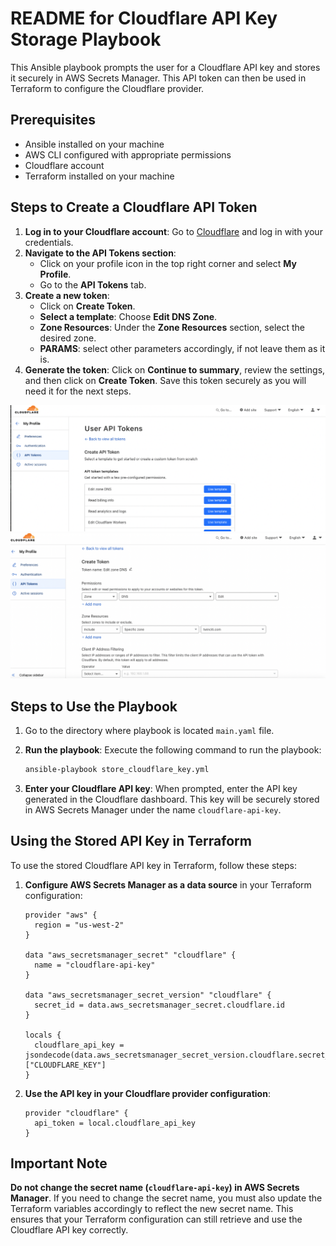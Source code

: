 # README for Cloudflare API Key Storage Playbook

This Ansible playbook prompts the user for a Cloudflare API key and stores it securely in AWS Secrets Manager. This API token can then be used in Terraform to configure the Cloudflare provider.

## Prerequisites

- Ansible installed on your machine
- AWS CLI configured with appropriate permissions
- Cloudflare account
- Terraform installed on your machine

## Steps to Create a Cloudflare API Token

1. **Log in to your Cloudflare account**: Go to [Cloudflare](https://dash.cloudflare.com) and log in with your credentials.
2. **Navigate to the API Tokens section**:
   - Click on your profile icon in the top right corner and select **My Profile**.
   - Go to the **API Tokens** tab.
3. **Create a new token**:
   - Click on **Create Token**.
   - **Select a template**: Choose **Edit DNS Zone**.
   - **Zone Resources**: Under the **Zone Resources** section, select the desired zone.
   - **PARAMS**: select other parameters accordingly, if not leave them as it is.
4. **Generate the token**: Click on **Continue to summary**, review the settings, and then click on **Create Token**. Save this token securely as you will need it for the next steps.

![](../../diagram/cloudfront1.png)
![](../../diagram/cloudfront2.png)

## Steps to Use the Playbook

1. Go to the directory where playbook is located `main.yaml` file.

2. **Run the playbook**: Execute the following command to run the playbook:

    ```sh
    ansible-playbook store_cloudflare_key.yml
    ```

3. **Enter your Cloudflare API key**: When prompted, enter the API key generated in the Cloudflare dashboard. This key will be securely stored in AWS Secrets Manager under the name `cloudflare-api-key`.

## Using the Stored API Key in Terraform

To use the stored Cloudflare API key in Terraform, follow these steps:

1. **Configure AWS Secrets Manager as a data source** in your Terraform configuration:

    ```hcl
    provider "aws" {
      region = "us-west-2"
    }

    data "aws_secretsmanager_secret" "cloudflare" {
      name = "cloudflare-api-key"
    }

    data "aws_secretsmanager_secret_version" "cloudflare" {
      secret_id = data.aws_secretsmanager_secret.cloudflare.id
    }

    locals {
      cloudflare_api_key = jsondecode(data.aws_secretsmanager_secret_version.cloudflare.secret_string)["CLOUDFLARE_KEY"]
    }
    ```

2. **Use the API key in your Cloudflare provider configuration**:

    ```hcl
    provider "cloudflare" {
      api_token = local.cloudflare_api_key
    }
    ```

## Important Note

**Do not change the secret name (`cloudflare-api-key`) in AWS Secrets Manager**. If you need to change the secret name, you must also update the Terraform variables accordingly to reflect the new secret name. This ensures that your Terraform configuration can still retrieve and use the Cloudflare API key correctly.